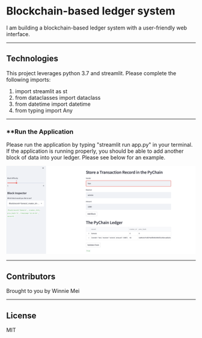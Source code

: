 # Blockchain-based ledger system

<p>
    
I am building a blockchain-based ledger system with a user-friendly web interface.

---

## Technologies

This project leverages python 3.7 and streamlit. Please complete the following imports: 

1. import streamlit as st
2. from dataclasses import dataclass
3. from datetime import datetime
4. from typing import Any

---

### **Run the Application

Please run the application by typing "streamlit run app.py" in your terminal. 
If the application is running properly, you should be able to add another block of data into your ledger.
Please see below for an example.

![Added block](./apprunning.png)

---
## Contributors

Brought to you by Winnie Mei

---
## License

MIT

